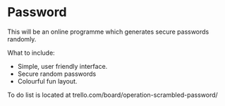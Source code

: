 Password
========

This will be an online programme which generates secure passwords randomly.

What to include:
* Simple, user friendly interface.
* Secure random passwords
* Colourful fun layout. 

To do list is located at trello.com/board/operation-scrambled-password/

